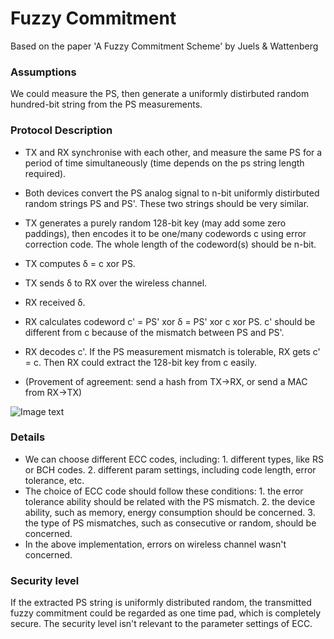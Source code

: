 # Fuzzy Commitment

Based on the paper 'A Fuzzy Commitment Scheme' by Juels & Wattenberg

### Assumptions
We could measure the PS, then generate a uniformly distirbuted random hundred-bit string from the PS measurements. 

### Protocol Description
- TX and RX synchronise with each other, and measure the same PS for a period of time simultaneously (time depends on the ps string length required).
- Both devices convert the PS analog signal to n-bit uniformly distirbuted random strings PS and PS'. These two strings should be very similar. 
- TX generates a purely random 128-bit key (may add some zero paddings), then encodes it to be one/many codewords c using error correction code. The whole length of the codeword(s) should be n-bit. 
- TX computes δ = c xor PS.
- TX sends δ to RX over the wireless channel. 
- RX received δ.
- RX calculates codeword c' = PS' xor δ = PS' xor c xor PS. c' should be different from c because of the mismatch between PS and PS'. 
- RX decodes c'. If the PS measurement mismatch is tolerable, RX gets c' = c. Then RX could extract the 128-bit key from c easily. 

- (Provement of agreement: send a hash from TX->RX, or send a MAC from RX->TX)

![Image text](https://github.com/MrZMN/Implementation-of-PS-based-key-distribution-methods/blob/master/images/fuzzycommitment.png)

### Details
- We can choose different ECC codes, including: 1. different types, like RS or BCH codes. 2. different param settings, including code length, error tolerance, etc.
- The choice of ECC code should follow these conditions: 1. the error tolerance ability should be related with the PS mismatch. 2. the device ability, such as memory, energy consumption should be concerned. 3. the type of PS mismatches, such as consecutive or random, should be concerned.
- In the above implementation, errors on wireless channel wasn't concerned. 

### Security level
If the extracted PS string is uniformly distributed random, the transmitted fuzzy commitment could be regarded as one time pad, which is completely secure. The security level isn't relevant to the parameter settings of ECC.







